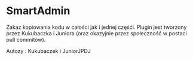 SmartAdmin
==========
Zakaz kopiowania kodu w całości jak i jednej częśći.
Plugin jest tworzony przez Kukubaczka i Juniora (oraz okazyjnie przez społeczność w postaci pull commitów).

Autozy : Kukubaczek i JuniorJPDJ